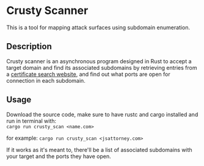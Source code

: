 # Crusty Scanner

This is a tool for mapping attack surfaces using subdomain enumeration.

## Description
Crusty scanner is an asynchronous program designed in Rust to accept a target domain and find its associated subdomains by retrieving entries from a [certificate search website](https://crt.sh), and find out what ports are open for connection in each subdomain.

## Usage

Download the source code, make sure to have rustc and cargo installed and run in terminal with:  
`cargo run crusty_scan <name.com>`

for example:
`cargo run crusty_scan <jsattorney.com>`

If it works as it's meant to, there'll be a list of associated subdomains with your target and the ports they have open.
